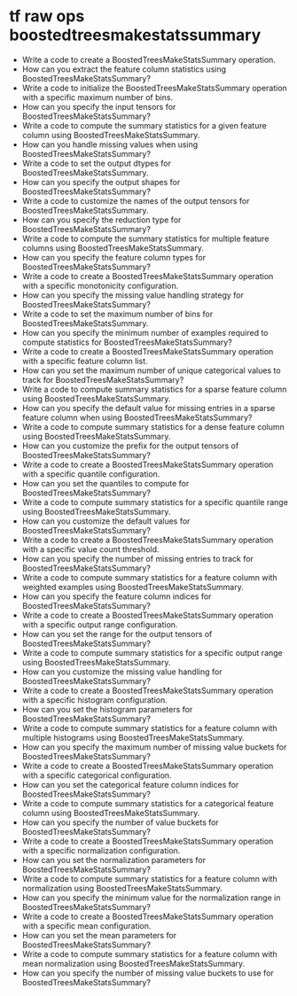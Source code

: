 # tf raw ops boostedtreesmakestatssummary

- Write a code to create a BoostedTreesMakeStatsSummary operation.
- How can you extract the feature column statistics using BoostedTreesMakeStatsSummary?
- Write a code to initialize the BoostedTreesMakeStatsSummary operation with a specific maximum number of bins.
- How can you specify the input tensors for BoostedTreesMakeStatsSummary?
- Write a code to compute the summary statistics for a given feature column using BoostedTreesMakeStatsSummary.
- How can you handle missing values when using BoostedTreesMakeStatsSummary?
- Write a code to set the output dtypes for BoostedTreesMakeStatsSummary.
- How can you specify the output shapes for BoostedTreesMakeStatsSummary?
- Write a code to customize the names of the output tensors for BoostedTreesMakeStatsSummary.
- How can you specify the reduction type for BoostedTreesMakeStatsSummary?
- Write a code to compute the summary statistics for multiple feature columns using BoostedTreesMakeStatsSummary.
- How can you specify the feature column types for BoostedTreesMakeStatsSummary?
- Write a code to create a BoostedTreesMakeStatsSummary operation with a specific monotonicity configuration.
- How can you specify the missing value handling strategy for BoostedTreesMakeStatsSummary?
- Write a code to set the maximum number of bins for BoostedTreesMakeStatsSummary.
- How can you specify the minimum number of examples required to compute statistics for BoostedTreesMakeStatsSummary?
- Write a code to create a BoostedTreesMakeStatsSummary operation with a specific feature column list.
- How can you set the maximum number of unique categorical values to track for BoostedTreesMakeStatsSummary?
- Write a code to compute summary statistics for a sparse feature column using BoostedTreesMakeStatsSummary.
- How can you specify the default value for missing entries in a sparse feature column when using BoostedTreesMakeStatsSummary?
- Write a code to compute summary statistics for a dense feature column using BoostedTreesMakeStatsSummary.
- How can you customize the prefix for the output tensors of BoostedTreesMakeStatsSummary?
- Write a code to create a BoostedTreesMakeStatsSummary operation with a specific quantile configuration.
- How can you set the quantiles to compute for BoostedTreesMakeStatsSummary?
- Write a code to compute summary statistics for a specific quantile range using BoostedTreesMakeStatsSummary.
- How can you customize the default values for BoostedTreesMakeStatsSummary?
- Write a code to create a BoostedTreesMakeStatsSummary operation with a specific value count threshold.
- How can you specify the number of missing entries to track for BoostedTreesMakeStatsSummary?
- Write a code to compute summary statistics for a feature column with weighted examples using BoostedTreesMakeStatsSummary.
- How can you specify the feature column indices for BoostedTreesMakeStatsSummary?
- Write a code to create a BoostedTreesMakeStatsSummary operation with a specific output range configuration.
- How can you set the range for the output tensors of BoostedTreesMakeStatsSummary?
- Write a code to compute summary statistics for a specific output range using BoostedTreesMakeStatsSummary.
- How can you customize the missing value handling for BoostedTreesMakeStatsSummary?
- Write a code to create a BoostedTreesMakeStatsSummary operation with a specific histogram configuration.
- How can you set the histogram parameters for BoostedTreesMakeStatsSummary?
- Write a code to compute summary statistics for a feature column with multiple histograms using BoostedTreesMakeStatsSummary.
- How can you specify the maximum number of missing value buckets for BoostedTreesMakeStatsSummary?
- Write a code to create a BoostedTreesMakeStatsSummary operation with a specific categorical configuration.
- How can you set the categorical feature column indices for BoostedTreesMakeStatsSummary?
- Write a code to compute summary statistics for a categorical feature column using BoostedTreesMakeStatsSummary.
- How can you specify the number of value buckets for BoostedTreesMakeStatsSummary?
- Write a code to create a BoostedTreesMakeStatsSummary operation with a specific normalization configuration.
- How can you set the normalization parameters for BoostedTreesMakeStatsSummary?
- Write a code to compute summary statistics for a feature column with normalization using BoostedTreesMakeStatsSummary.
- How can you specify the minimum value for the normalization range in BoostedTreesMakeStatsSummary?
- Write a code to create a BoostedTreesMakeStatsSummary operation with a specific mean configuration.
- How can you set the mean parameters for BoostedTreesMakeStatsSummary?
- Write a code to compute summary statistics for a feature column with mean normalization using BoostedTreesMakeStatsSummary.
- How can you specify the number of missing value buckets to use for BoostedTreesMakeStatsSummary?
